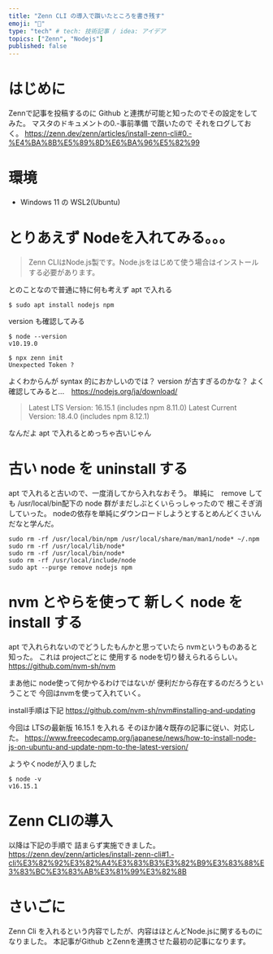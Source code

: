 ```yaml
---
title: "Zenn CLI の導入で躓いたところを書き残す"
emoji: "🐙"
type: "tech" # tech: 技術記事 / idea: アイデア
topics: ["Zenn", "Nodejs"]
published: false
---
```



# はじめに
Zennで記事を投稿するのに Github と連携が可能と知ったのでその設定をしてみた。
マスタのドキュメントの0.-事前準備 で躓いたので それをログしておく。
https://zenn.dev/zenn/articles/install-zenn-cli#0.-%E4%BA%8B%E5%89%8D%E6%BA%96%E5%82%99

# 環境
- Windows 11 の WSL2(Ubuntu)

# とりあえず Nodeを入れてみる。。。

> Zenn CLIはNode.js製です。Node.jsをはじめて使う場合はインストールする必要があります。

とのことなので普通に特に何も考えず apt で入れる

```
$ sudo apt install nodejs npm
```

version も確認してみる

```
$ node --version
v10.19.0
```

```
$ npx zenn init
Unexpected Token ?
```
よくわからんが syntax 的におかしいのでは？
version が古すぎるのかな？
よく確認してみると...　https://nodejs.org/ja/download/
> Latest LTS Version: 16.15.1 (includes npm 8.11.0)
> Latest Current Version: 18.4.0 (includes npm 8.12.1)

なんだよ apt で入れるとめっちゃ古いじゃん

# 古い node を uninstall する

apt で入れると古いので、一度消してから入れなおそう。
単純に　remove しても /usr/local/bin配下の node 群がまだしぶとくいらっしゃったので
根こそぎ消していった。
nodeの依存を単純にダウンロードしようとするとめんどくさいんだなと学んだ。

```
sudo rm -rf /usr/local/bin/npm /usr/local/share/man/man1/node* ~/.npm
sudo rm -rf /usr/local/lib/node*
sudo rm -rf /usr/local/bin/node*
sudo rm -rf /usr/local/include/node
sudo apt --purge remove nodejs npm
```

# nvm とやらを使って 新しく node を install する

apt で入れられないのでどうしたもんかと思っていたら
nvmというものあると知った。
これは projectごとに 使用する nodeを切り替えられるらしい。
https://github.com/nvm-sh/nvm

まあ他に node使って何かやるわけではないが 便利だから存在するのだろうということで
今回はnvmを使って入れていく。


install手順は下記
https://github.com/nvm-sh/nvm#installing-and-updating


今回は LTSの最新版 16.15.1 を入れる
そのほか諸々既存の記事に従い、対応した。
https://www.freecodecamp.org/japanese/news/how-to-install-node-js-on-ubuntu-and-update-npm-to-the-latest-version/


ようやくnodeが入りました
```
$ node -v
v16.15.1
```


# Zenn CLIの導入

以降は下記の手順で 詰まらず実施できました。
https://zenn.dev/zenn/articles/install-zenn-cli#1.-cli%E3%82%92%E3%82%A4%E3%83%B3%E3%82%B9%E3%83%88%E3%83%BC%E3%83%AB%E3%81%99%E3%82%8B


# さいごに
Zenn Cli を入れるという内容でしたが、内容はほとんどNode.jsに関するものになりました。
本記事がGithub とZennを連携させた最初の記事になります。
